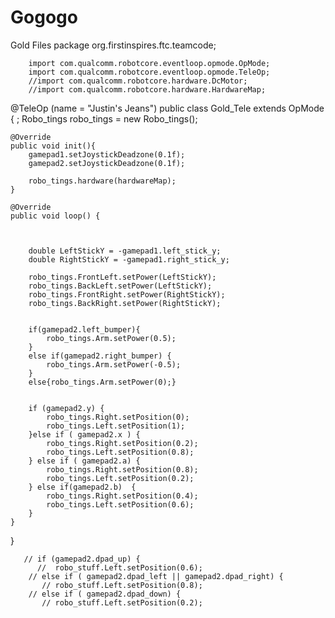 # Gogogo
Gold Files
package org.firstinspires.ftc.teamcode;

        import com.qualcomm.robotcore.eventloop.opmode.OpMode;
        import com.qualcomm.robotcore.eventloop.opmode.TeleOp;
        //import com.qualcomm.robotcore.hardware.DcMotor;
        //import com.qualcomm.robotcore.hardware.HardwareMap;

@TeleOp (name = "Justin's Jeans")
public class Gold_Tele extends OpMode {
;
    Robo_tings robo_tings = new Robo_tings();

    @Override
    public void init(){
        gamepad1.setJoystickDeadzone(0.1f);
        gamepad2.setJoystickDeadzone(0.1f);

        robo_tings.hardware(hardwareMap);
    }

    @Override
    public void loop() {



        double LeftStickY = -gamepad1.left_stick_y;
        double RightStickY = -gamepad1.right_stick_y;

        robo_tings.FrontLeft.setPower(LeftStickY);
        robo_tings.BackLeft.setPower(LeftStickY);
        robo_tings.FrontRight.setPower(RightStickY);
        robo_tings.BackRight.setPower(RightStickY);


        if(gamepad2.left_bumper){
            robo_tings.Arm.setPower(0.5);
        }
        else if(gamepad2.right_bumper) {
            robo_tings.Arm.setPower(-0.5);
        }
        else{robo_tings.Arm.setPower(0);}


        if (gamepad2.y) {
            robo_tings.Right.setPosition(0);
            robo_tings.Left.setPosition(1);
        }else if ( gamepad2.x ) {
            robo_tings.Right.setPosition(0.2);
            robo_tings.Left.setPosition(0.8);
        } else if ( gamepad2.a) {
            robo_tings.Right.setPosition(0.8);
            robo_tings.Left.setPosition(0.2);
        } else if(gamepad2.b)  {
            robo_tings.Right.setPosition(0.4);
            robo_tings.Left.setPosition(0.6);
        }
    }
}

       // if (gamepad2.dpad_up) {
          //  robo_stuff.Left.setPosition(0.6);
        // else if ( gamepad2.dpad_left || gamepad2.dpad_right) {
           // robo_stuff.Left.setPosition(0.8);
        // else if ( gamepad2.dpad_down) {
           // robo_stuff.Left.setPosition(0.2);












